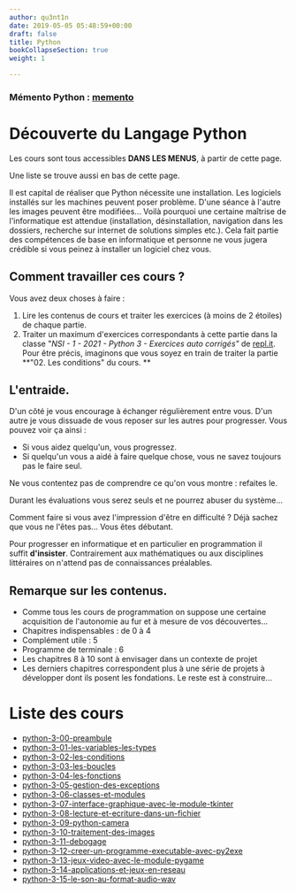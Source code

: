 ```yaml
---
author: qu3nt1n
date: 2019-05-05 05:48:59+00:00
draft: false
title: Python
bookCollapseSection: true
weight: 1

---
```


### Mémento Python : [memento](https://perso.limsi.fr/pointal/_media/python:cours:mementopython3.pdf)

# Découverte du Langage Python

Les cours sont tous accessibles **DANS LES MENUS**, à partir de cette page.

Une liste se trouve aussi en bas de cette page.

Il est capital de réaliser que Python nécessite une installation.
Les logiciels installés sur les machines peuvent poser problème.
D'une séance à l'autre les images peuvent être modifiées...
Voilà pourquoi une certaine maîtrise de l'informatique est attendue
(installation, désinstallation, navigation dans les dossiers, recherche sur
internet de solutions simples etc.). Cela fait partie des compétences de base
en informatique et personne ne vous jugera crédible si vous peinez à installer
un logiciel chez vous.


## Comment travailler ces cours ?


Vous avez deux choses à faire :



1. Lire les contenus de cours et traiter les exercices (à moins de 2 étoiles)
    de chaque partie.
2. Traiter un maximum d'exercices correspondants à cette partie dans la classe
    "_NSI - 1 - 2021 - Python 3 - Exercices auto corrigés"_ de 
    [repl.it](https://repl.it).\
    Pour être précis, imaginons que vous soyez en train de traiter la partie
    **"02. Les conditions" du cours. **






## L'entraide.


D'un côté je vous encourage à échanger régulièrement entre vous.
D'un autre je vous dissuade de vous reposer sur les autres pour progresser.
Vous pouvez voir ça ainsi :



* Si vous aidez quelqu'un, vous progressez.
* Si quelqu'un vous a aidé à faire quelque chose, vous ne savez toujours pas
    le faire seul.

Ne vous contentez pas de comprendre ce qu'on vous montre : refaites le.

Durant les évaluations vous serez seuls et ne pourrez abuser du système...

Comment faire si vous avez l'impression d'être en difficulté ?
Déjà sachez que vous ne l'êtes pas... Vous êtes débutant.

Pour progresser en informatique et en particulier en programmation il
suffit **d'insister**.
Contrairement aux mathématiques ou aux disciplines littéraires on n'attend pas
de connaissances préalables.


## Remarque sur les contenus.


* Comme tous les cours de programmation on suppose une certaine acquisition de
    l'autonomie au fur et à mesure de vos découvertes...
* Chapitres indispensables : de 0 à 4
* Complément utile : 5
* Programme de terminale : 6 
* Les chapitres 8 à 10 sont à envisager dans un contexte de projet
* Les derniers chapitres correspondent plus à une série de projets à développer
    dont ils posent les fondations. Le reste est à construire...

# Liste des cours

* [python-3-00-preambule](/docs/nsi/cours-python/python-3-00-preambule)
* [python-3-01-les-variables-les-types](/docs/nsi/cours-python/python-3-01-les-variables-les-types)
* [python-3-02-les-conditions](/docs/nsi/cours-python/python-3-02-les-conditions)
* [python-3-03-les-boucles](/docs/nsi/cours-python/python-3-03-les-boucles)
* [python-3-04-les-fonctions](/docs/nsi/cours-python/python-3-04-les-fonctions)
* [python-3-05-gestion-des-exceptions](/docs/nsi/cours-python/python-3-05-gestion-des-exceptions)
* [python-3-06-classes-et-modules](/docs/nsi/cours-python/python-3-06-classes-et-modules)
* [python-3-07-interface-graphique-avec-le-module-tkinter](/docs/nsi/cours-python/python-3-07-interface-graphique-avec-le-module-tkinter)
* [python-3-08-lecture-et-ecriture-dans-un-fichier](/docs/nsi/cours-python/python-3-08-lecture-et-ecriture-dans-un-fichier)
* [python-3-09-python-camera](/docs/nsi/cours-python/python-3-09-python-camera)
* [python-3-10-traitement-des-images](/docs/nsi/cours-python/python-3-10-traitement-des-images)
* [python-3-11-debogage](/docs/nsi/cours-python/python-3-11-debogage)
* [python-3-12-creer-un-programme-executable-avec-py2exe](/docs/nsi/cours-python/python-3-12-creer-un-programme-executable-avec-py2exe)
* [python-3-13-jeux-video-avec-le-module-pygame](/docs/nsi/cours-python/python-3-13-jeux-video-avec-le-module-pygame)
* [python-3-14-applications-et-jeux-en-reseau](/docs/nsi/cours-python/python-3-14-applications-et-jeux-en-reseau)
* [python-3-15-le-son-au-format-audio-wav](/docs/nsi/cours-python/python-3-15-le-son-au-format-audio-wav)
